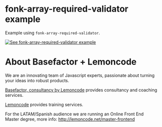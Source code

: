 # fonk-array-required-validator example

Example using `fonk-array-required-validator`.

[![See fonk-array-required-validator example](https://codesandbox.io/static/img/play-codesandbox.svg)](https://codesandbox.io/s/github/lemoncode/fonk-array-required-validator/tree/master/examples/js)

# About Basefactor + Lemoncode

We are an innovating team of Javascript experts, passionate about turning your ideas into robust products.

[Basefactor, consultancy by Lemoncode](http://www.basefactor.com) provides consultancy and coaching services.

[Lemoncode](http://lemoncode.net/services/en/#en-home) provides training services.

For the LATAM/Spanish audience we are running an Online Front End Master degree, more info: http://lemoncode.net/master-frontend

